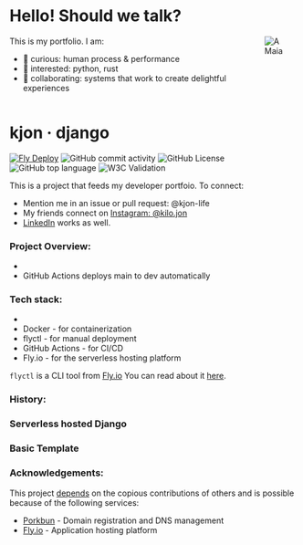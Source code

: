 

# Hello! Should we talk?

<div style="display:flex; align-items:flex-start;">
  <div>
    This is my portfolio. I am:
    <ul>
      <li>👀 curious: human process & performance</li>
      <li>🌱 interested: python, rust</li>
      <li>💞️ collaborating: systems that work to create delightful experiences</li>
    </ul>
  </div>
  <img src="https://user-images.githubusercontent.com/76539355/214731371-78cb7bcb-996d-4108-9872-7af758ed5647.png" alt="A Maia" style="margin-left:1rem;">
</div>


# kjon &middot; django  
[![Fly Deploy](https://github.com/kjon-life/kjon_django/actions/workflows/fly.yml/badge.svg)](https://github.com/kjon-life/kjon_django/actions/workflows/fly.yml) 
 ![GitHub commit activity](https://img.shields.io/github/commit-activity/y/kjon-life/kjon_django) 
 ![GitHub License](https://img.shields.io/github/license/kjon-life/kjon_django)
 ![GitHub top language](https://img.shields.io/github/languages/top/kjon-life/kjon_django)
 ![W3C Validation](https://img.shields.io/w3c-validation/html?targetUrl=https%3A%2F%2Fkjon.life) 
 
This is a project that feeds my developer portfoio. To connect:  
- Mention me in an issue or pull request: @kjon-life  
- My friends connect on [Instagram: @kilo.jon](https://www.instagram.com/kilo.jon/)   
- [LinkedIn](https://www.linkedin.com/in/jonhwilliams) works as well.


### Project Overview:
* 
* GitHub Actions deploys main to dev automatically

### Tech stack:
* 
* Docker - for containerization
* flyctl - for manual deployment
* GitHub Actions - for CI/CD
* Fly.io - for the serverless hosting platform

```flyctl``` is a CLI tool from [Fly.io](http://fly.io)
You can read about it [here](https://fly.io/docs/hands-on/).

### History:  
### Serverless hosted Django


### Basic Template 


### Acknowledgements:

This project [depends](https://github.com/kjon-life/kjon-life/network/dependencies) on the copious contributions of others and is possible because of the following services:

- [Porkbun](https://porkbun.com/) - Domain registration and DNS management
- [Fly.io](https://fly.io/) - Application hosting platform

